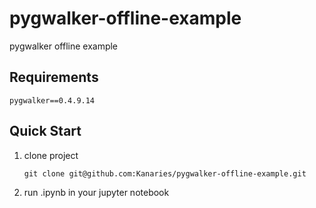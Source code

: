 # pygwalker-offline-example
pygwalker offline example

## Requirements

```
pygwalker==0.4.9.14
```

## Quick Start

1. clone project

    `git clone git@github.com:Kanaries/pygwalker-offline-example.git`

2. run .ipynb in your jupyter notebook
